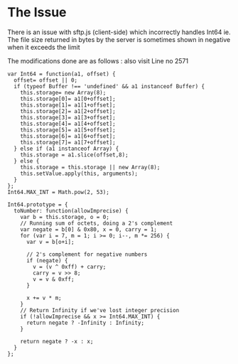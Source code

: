 # The Issue
There is an issue with sftp.js (client-side) which incorrectly handles Int64 ie. The file size returned in bytes by the server is sometimes shown in negative when it exceeds the limit


The modifications done are as follows : also visit Line no 2571

```
var Int64 = function(a1, offset) {
  offset= offset || 0;
  if (typeof Buffer !== 'undefined' && a1 instanceof Buffer) {
    this.storage= new Array(8);
    this.storage[0]= a1[0+offset];
    this.storage[1]= a1[1+offset];
    this.storage[2]= a1[2+offset];
    this.storage[3]= a1[3+offset];
    this.storage[4]= a1[4+offset];
    this.storage[5]= a1[5+offset];
    this.storage[6]= a1[6+offset];
    this.storage[7]= a1[7+offset];
  } else if (a1 instanceof Array) {
    this.storage = a1.slice(offset,8);
  } else {
    this.storage = this.storage || new Array(8);
    this.setValue.apply(this, arguments);
  }
};
Int64.MAX_INT = Math.pow(2, 53);

Int64.prototype = {
  toNumber: function(allowImprecise) {
    var b = this.storage, o = 0;
    // Running sum of octets, doing a 2's complement
    var negate = b[0] & 0x80, x = 0, carry = 1;
    for (var i = 7, m = 1; i >= 0; i--, m *= 256) {
      var v = b[o+i];

      // 2's complement for negative numbers
      if (negate) {
        v = (v ^ 0xff) + carry;
        carry = v >> 8;
        v = v & 0xff;
      }

      x += v * m;
    }
    // Return Infinity if we've lost integer precision
    if (!allowImprecise && x >= Int64.MAX_INT) {
      return negate ? -Infinity : Infinity;
    }

    return negate ? -x : x;
  }
};
```
